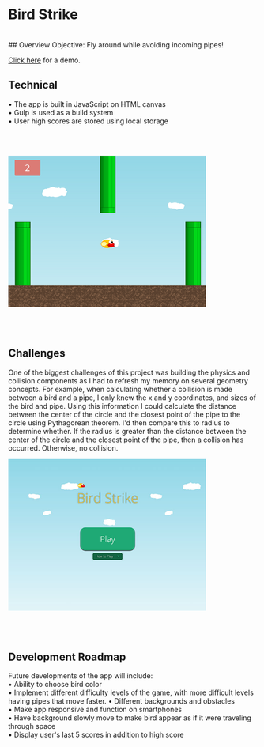 # Bird Strike
<br />
## Overview
Objective: Fly around while avoiding incoming pipes!

<a href="http://amituuush.github.io/lyst/public/">Click here</a> for a demo.

## Technical
• The app is built in JavaScript on HTML canvas<br />
• Gulp is used as a build system<br />
• User high scores are stored using local storage<br />

<br /><br />

<img src="img/bird-strike-game.png" style="width: 400px" />

<br /><br />
## Challenges
One of the biggest challenges of this project was building the physics and collision components as I had to refresh my memory on several geometry concepts. For example, when calculating whether a collision is made between a bird and a pipe, I only knew the x and y coordinates, and sizes of the bird and pipe. Using this information I could calculate the distance between the center of the circle and the closest point of the pipe to the circle using Pythagorean theorem. I'd then compare this to radius to determine whether. If the radius is greater than the distance between the center of the circle and the closest point of the pipe, then a collision has occurred. Otherwise, no collision.
<br />

<img src="img/bird-strike-start-screen.jpg" style="width: 400px" />

<br /><br />
## Development Roadmap
Future developments of the app will include:<br />
• Ability to choose bird color<br />
• Implement different difficulty levels of the game, with more difficult levels having pipes that move faster.
• Different backgrounds and obstacles
<br />
• Make app responsive and function on smartphones <br />
• Have background slowly move to make bird appear as if it were traveling through space<br />
• Display user's last 5 scores in addition to high score<br />

